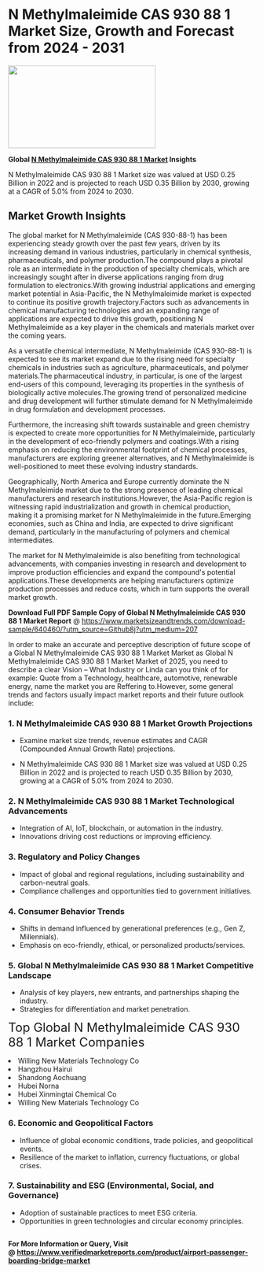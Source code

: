 <H1>N Methylmaleimide CAS 930 88 1 Market Size, Growth and Forecast from 2024 - 2031</H1><img class="aligncenter size-medium wp-image-584254" src="https://thirdeyenews.in/wp-content/uploads/2024/09/Global-Market-Research-300x168.jpeg" alt="" width="300" height="168" /><p><strong>Global&nbsp;<a href="https://www.marketsizeandtrends.com/download-sample/640460/?utm_source=Github8j?utm_medium=207">N Methylmaleimide CAS 930 88 1 Market</a> Insights</strong></p><p>N Methylmaleimide CAS 930 88 1 Market size was valued at USD 0.25 Billion in 2022 and is projected to reach USD 0.35 Billion by 2030, growing at a CAGR of 5.0% from 2024 to 2030.</p><p><h2>Market Growth Insights</h2> <p>The global market for N Methylmaleimide (CAS 930-88-1) has been experiencing steady growth over the past few years, driven by its increasing demand in various industries, particularly in chemical synthesis, pharmaceuticals, and polymer production.The compound plays a pivotal role as an intermediate in the production of specialty chemicals, which are increasingly sought after in diverse applications ranging from drug formulation to electronics.With growing industrial applications and emerging market potential in Asia-Pacific, the N Methylmaleimide market is expected to continue its positive growth trajectory.Factors such as advancements in chemical manufacturing technologies and an expanding range of applications are expected to drive this growth, positioning N Methylmaleimide as a key player in the chemicals and materials market over the coming years.</p> <p>As a versatile chemical intermediate, N Methylmaleimide (CAS 930-88-1) is expected to see its market expand due to the rising need for specialty chemicals in industries such as agriculture, pharmaceuticals, and polymer materials.The pharmaceutical industry, in particular, is one of the largest end-users of this compound, leveraging its properties in the synthesis of biologically active molecules.The growing trend of personalized medicine and drug development will further stimulate demand for N Methylmaleimide in drug formulation and development processes.</p> <p>Furthermore, the increasing shift towards sustainable and green chemistry is expected to create more opportunities for N Methylmaleimide, particularly in the development of eco-friendly polymers and coatings.With a rising emphasis on reducing the environmental footprint of chemical processes, manufacturers are exploring greener alternatives, and N Methylmaleimide is well-positioned to meet these evolving industry standards.</p> <p>Geographically, North America and Europe currently dominate the N Methylmaleimide market due to the strong presence of leading chemical manufacturers and research institutions.However, the Asia-Pacific region is witnessing rapid industrialization and growth in chemical production, making it a promising market for N Methylmaleimide in the future.Emerging economies, such as China and India, are expected to drive significant demand, particularly in the manufacturing of polymers and chemical intermediates.</p> <p>The market for N Methylmaleimide is also benefiting from technological advancements, with companies investing in research and development to improve production efficiencies and expand the compound's potential applications.These developments are helping manufacturers optimize production processes and reduce costs, which in turn supports the overall market growth.</p> <p><span class=""><strong>Download Full PDF Sample Copy of Global N Methylmaleimide CAS 930 88 1 Market Report</strong> @ <a href="https://www.marketsizeandtrends.com/download-sample/640460/?utm_source=Github8j?utm_medium=207" target="_blank">https://www.marketsizeandtrends.com/download-sample/640460/?utm_source=Github8j?utm_medium=207</a></span></p><p>In order to make an accurate and perceptive description of future scope of a Global&nbsp;N Methylmaleimide CAS 930 88 1 Market Market as Global&nbsp;N Methylmaleimide CAS 930 88 1 Market Market of 2025, you need to describe a clear Vision &ndash; What Industry or Linda can you think of for example: Quote from a Technology, healthcare, automotive, renewable energy, name the market you are Reffering to.However, some general trends and factors usually impact market reports and their future outlook include:</p><h3>1.&nbsp;<strong>N Methylmaleimide CAS 930 88 1 Market Growth Projections</strong></h3><ul><li>Examine market size trends, revenue estimates and CAGR (Compounded Annual Growth Rate) projections.</li><li><p>N Methylmaleimide CAS 930 88 1 Market size was valued at USD 0.25 Billion in 2022 and is projected to reach USD 0.35 Billion by 2030, growing at a CAGR of 5.0% from 2024 to 2030.</p></li></ul><h3>2.&nbsp;<strong>N Methylmaleimide CAS 930 88 1 Market Technological Advancements</strong></h3><ul><li>Integration of AI, IoT, blockchain, or automation in the industry.</li><li>Innovations driving cost reductions or improving efficiency.</li></ul><h3>3.&nbsp;<strong>Regulatory and Policy Changes</strong></h3><ul><li>Impact of global and regional regulations, including sustainability and carbon-neutral goals.</li><li>Compliance challenges and opportunities tied to government initiatives.</li></ul><h3>4.&nbsp;<strong>Consumer Behavior Trends</strong></h3><ul><li>Shifts in demand influenced by generational preferences (e.g., Gen Z, Millennials).</li><li>Emphasis on eco-friendly, ethical, or personalized products/services.</li></ul><h3>5.&nbsp;<strong>Global N Methylmaleimide CAS 930 88 1 Market Competitive Landscape</strong></h3><ul><li>Analysis of key players, new entrants, and partnerships shaping the industry.</li><li>Strategies for differentiation and market penetration.</li></ul><p data-pm-slice="1 1 []"><span style="color: inherit; font-family: inherit; font-size: 25px;">Top Global N Methylmaleimide CAS 930 88 1 Market Companies</span></p><div class="" data-test-id=""><p><li>Willing New Materials Technology Co</li><li> Hangzhou Hairui</li><li> Shandong Aochuang</li><li> Hubei Norna</li><li> Hubei Xinmingtai Chemical Co</li><li> Willing New Materials Technology Co</li></p></div><h3>6.&nbsp;<strong>Economic and Geopolitical Factors</strong></h3><ul><li>Influence of global economic conditions, trade policies, and geopolitical events.</li><li>Resilience of the market to inflation, currency fluctuations, or global crises.</li></ul><h3>7.&nbsp;<strong>Sustainability and ESG (Environmental, Social, and Governance)</strong></h3><ul><li>Adoption of sustainable practices to meet ESG criteria.</li><li>Opportunities in green technologies and circular economy principles.</li></ul><h2><strong style="font-size: 14px;">For More Information or Query, Visit @&nbsp;</strong><a style="background-color: #ffffff; font-size: 14px;" href="https://www.marketsizeandtrends.com/report/n-methylmaleimide-cas-930-88-1-market/" target="_blank">https://www.verifiedmarketreports.com/product/airport-passenger-boarding-bridge-market</a></h2>